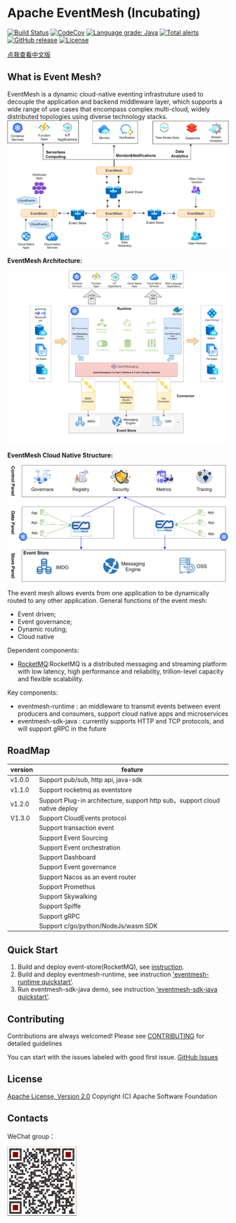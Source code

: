 # Apache EventMesh (Incubating)
[![Build Status](https://www.travis-ci.org/apache/incubator-eventmesh.svg?branch=develop)](https://www.travis-ci.org/github/apache/incubator-eventmesh.svg?branch=develop)
[![CodeCov](https://codecov.io/gh/apache/incubator-eventmesh/branch/develop/graph/badge.svg)](https://codecov.io/gh/apache/incubator-eventmesh)
[![Language grade: Java](https://img.shields.io/lgtm/grade/java/g/apache/incubator-eventmesh.svg?logo=lgtm&logoWidth=18)](https://lgtm.com/projects/g/apache/incubator-eventmesh/context:java)
[![Total alerts](https://img.shields.io/lgtm/alerts/g/apache/incubator-eventmesh.svg?logo=lgtm&logoWidth=18)](https://lgtm.com/projects/g/apache/incubator-eventmesh/alerts/)
[![GitHub release](https://img.shields.io/badge/release-download-orange.svg)](https://github.com/apache/incubator-eventmesh/releases)
[![License](https://img.shields.io/badge/license-Apache%202-4EB1BA.svg)](https://www.apache.org/licenses/LICENSE-2.0.html)

[点我查看中文版](cn/README.md)

## What is Event Mesh?

EventMesh is a dynamic cloud-native eventing infrastruture used to decouple the application and backend middleware
layer, which supports a wide range of use cases that encompass complex multi-cloud, widely distributed topologies using
diverse technology stacks.
![architecture1](images/eventmesh-define.png)

**EventMesh Architecture:**

![architecture1](images/eventmesh-runtime.png)

**EventMesh Cloud Native Structure:**

![architecture2](images/eventmesh-panels.png)

The event mesh allows events from one application to be dynamically routed to any other application. General functions
of the event mesh:

* Event driven;
* Event governance;
* Dynamic routing;
* Cloud native

Dependent components:

* [RocketMQ](https://github.com/apache/rocketmq):RocketMQ is a distributed messaging and streaming platform with low
  latency, high performance and reliability, trillion-level capacity and flexible scalability.

Key components:

* eventmesh-runtime : an middleware to transmit events between event producers and consumers, support cloud native apps
  and microservices
* eventmesh-sdk-java : currently supports HTTP and TCP protocols, and will support gRPC in the future

## RoadMap

| version | feature |
| ----    | ----    |
| v1.0.0  |Support pub/sub, http api, java-sdk|
| v1.1.0  |Support rocketmq as eventstore|
| v1.2.0  |Support Plug-in architecture, support http sub，support cloud native deploy|
| V1.3.0 |Support CloudEvents protocol|
|   |Support transaction event|
|         |Support Event Sourcing|
|         |Support Event orchestration|
|         |Support Dashboard|
|         |Support Event governance|
|         |Support Nacos as an event router|
|         |Support Promethus|
|         |Support Skywalking|
|         |Support Spiffe|
|         |Support gRPC|
|         |Support c/go/python/NodeJs/wasm SDK|

## Quick Start

1. Build and deploy event-store(RocketMQ), see [instruction](https://rocketmq.apache.org/docs/quick-start/).
2. Build and deploy eventmesh-runtime, see
   instruction ['eventmesh-runtime quickstart'](en/instructions/eventmesh-runtime-quickstart.md).
3. Run eventmesh-sdk-java demo, see
   instruction ['eventmesh-sdk-java quickstart'](en/instructions/eventmesh-sdk-java-quickstart.md).

## Contributing

Contributions are always welcomed! Please see [CONTRIBUTING](../CONTRIBUTING.md) for detailed guidelines

You can start with the issues labeled with good first issue.
[GitHub Issues](https://github.com/WeBankFinTech/EventMesh/issues)

## License

[Apache License, Version 2.0](http://www.apache.org/licenses/LICENSE-2.0.html) Copyright (C) Apache Software Foundation

## Contacts

WeChat group：

![wechat_qr](images/mesh-helper.png)


